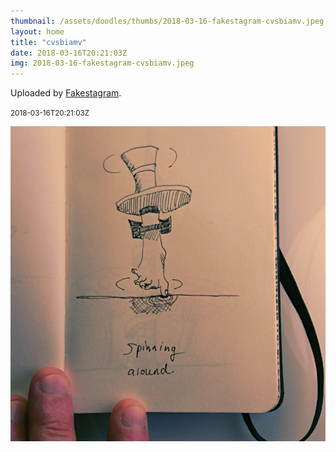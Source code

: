 ```yaml
---
thumbnail: /assets/doodles/thumbs/2018-03-16-fakestagram-cvsbiamv.jpeg
layout: home
title: "cvsbiamv"
date: 2018-03-16T20:21:03Z
img: 2018-03-16-fakestagram-cvsbiamv.jpeg
---
```


Uploaded by [Fakestagram](https://github.com/opyate/fakestagram).

<small>2018-03-16T20:21:03Z</small>

![Uploaded by Fakestagram](/assets/doodles/original/2018-03-16-fakestagram-cvsbiamv.jpeg)
